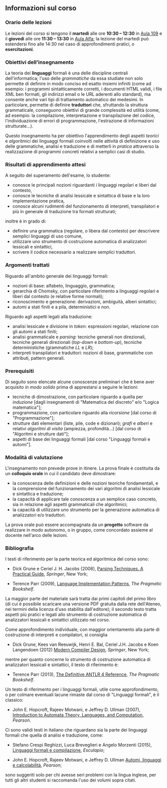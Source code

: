 ## Informazioni sul corso

### Orario delle lezioni

Le lezioni del corso si tengono il **martedì** alle ore **10:30 – 12:30** in [Aula 109](https://orari-be.divsi.unimi.it/EasyRoom//index.php?content=gestore_aree_pubblico&cercaSede=3>) e il **giovedì** alle ore **11:30 – 13:30** in [Aula Alfa](https://orari-be.divsi.unimi.it/EasyRoom//index.php?content=gestore_aree_pubblico&cercaSede=79); la lezione del martedì può estendersi fino alle 14:30 nel caso di approfondimenti pratici, o **esercitazioni**.

### Obiettivi dell’insegnamento 

La teoria dei **linguaggi** formali è una delle discipline centrali
dell'informatica; l'uso delle *grammatiche* da essa studiate non solo permette
di definire in modo conciso ed esatto insiemi infiniti (come ad esempio: i
programmi sintatticamente corretti, i documenti HTML validi, i file XML ben
formati, gli indirizzi email o le URL aderenti allo standard), ma consente anche
vari tipi di trattamento automatico dei medesimi. In particolare, permette di
definire **traduttori** che, sfruttando la struttura grammaticale, conseguono
obiettivi di grande complessità ed utilità (come, ad esempio: la compilazione,
interpretazione e transpilazione del codice, l'individuazione di errori di
programmazione, l'estrazione di informazioni strutturate…).

Questo insegnamento ha per obiettivo l'apprendimento degli aspetti *teorici* e
*algoritmici* dei linguaggi formali coinvolti nelle attività di definizione e
uso delle grammatiche, analisi e traduzione e di metterli in *pratica*
attraverso la realizzazione di programmi concreti relativi a semplici casi di
studio.

### Risultati di apprendimento attesi 

A seguito del superamento dell'esame, lo studente:

* conosce le principali nozioni riguardanti i linguaggi regolari e liberi dal
  contesto,
* conosce le tecniche di analisi lessicale e sintattica di base e la loro
  implementazione pratica,
* conosce alcuni rudimenti del funzionamento di interpreti, transpilatori e più
  in generale di traduzione tra formati strutturati;

inoltre è in grado di:

* definire una grammatica (regolare, o libera dal contesto) per descrivere
  semplici linguaggi di uso comune,
* utilizzare uno strumento di costruzione automatica di analizzatori lessicali e
  sintattici, 
* scrivere il codice necessario a realizzare semplici traduttori.

### Argomenti trattati 

Riguardo all'ambito generale dei linguaggi formali:

* nozioni di base: alfabeto, linguaggio, grammatica;
* gerarchia di Chomsky, con particolare riferimento a linguaggi regolari e
  liberi dal contesto (e relative forme normali);
* riconoscimento e generazione: derivazioni, ambiguità, alberi sintattici;
* automi a stati finiti e a pila, deterministici e non.

Riguardo agli aspetti legati alla traduzione:

* analisi lessicale e divisione in *token*: espressioni regolari, relazione con
  gli automi a stati finiti;
* analisi grammaticale e *parsing*: tecniche generali non direzionali, tecniche
  generali direzionali (*top-down* e *bottom-up*), tecniche deterministiche
  (grammatiche *LL* e *LR*);
* interpreti transpilatori e traduttori: nozioni di base, grammatiche con
  attributi, pattern generali.


### Prerequisiti 

Di seguito sono elencate alcune conoscenze preliminari che è bene aver acquisito
*in modo solido* prima di apprestarsi a seguire le lezioni:

* tecniche di dimostrazione, con particolare riguardo a quella per *induzione*
  [dagli insegnamenti di "Matematica del discreto" e/o "Logica matematica"];
* programmazione, con particolare riguardo alla *ricorsione* [dal corso di
  "Programmazione"];
* strutture dati elementari (liste, pile, code e dizionari); *grafi* e *alberi*
  e relativi *algoritmi di visita* (ampiezza, profondità…) [dal corso di
  "Algoritmi e strutture dati"];
* aspetti di base dei linguaggi formali [dal corso "Linguaggi formali e
  automi"].

### Modalità di valutazione 

L'insegnamento non prevede prove in itinere. La prova finale è costituita da un
**colloquio orale** in cui il candidato deve dimostrare:

* la conoscenza delle definizioni e delle nozioni teoriche fondamentali, e la
  comprensione del funzionamento dei vari algoritmi di analisi lessicale e
  sintattica e traduzione;
* la capacità di applicare tale conoscenza a un semplice caso concreto, sia in
  relazione agli aspetti grammaticali che algoritmici;
* la capacità di utilizzare uno strumento per la generazione automatica di
  analizzatori e/o traduttori.

La prova orale può essere accompagnata da un **progetto** software da realizzare
in modo autonomo, o in gruppo, come concordato assieme al docente nell'arco
delle lezioni.

### Bibliografia 

I testi di riferimento per la parte teorica ed algoritmica del corso sono:

* Dick Grune e Ceriel J. H. Jacobs (2008), 
  [Parsing Techniques. A Practical Guide](https://doi.org/10.1007/978-0-387-68954-8), *Springer*, New York;

* Terence Parr (2009),
  [Language Implementation Patterns](https://pragprog.com/book/tpdsl/language-implementation-patterns), *The Pragmatic Bookshelf*.

La maggior parte del materiale sarà tratta dai primi capitoli del primo libro
(di cui è possibile scaricare una versione PDF gratuita dalla rete dell'Ateneo,
nei termini della licenza d'uso stabilita dall'editore); il secondo testo tratta
aspetti più pratici e legati allo strumento di costruzione automatica di
analizzatori lessicali e sintattici utilizzato nel corso.

Come approfondimento individuale, con maggior orientamento alla parte di
costruzione di interpreti e compilatori, si consiglia

* Dick Grune, Kees van Reeuwijk, Henri E. Bal, Ceriel J.H. Jacobs e Koen Langendoen (2012) 
  [Modern Compiler Design](https://doi.org/10.1007/978-1-4614-4699-6), *Springer*, New York;

mentre per quanto concerne lo strumento di costruzione automatica di
analizzatori lessicali e sintattici, il testo di riferimento è:

* Terence Parr (2013),
  [The Definitive ANTLR 4 Reference](https://pragprog.com/book/tpantlr2/the-definitive-antlr-4-reference), *The Pragmatic Bookshelf*.

Un testo di riferimento per i linguaggi formali, utile come approfondimento, o
per colmare eventuali lacune rimaste dal corso di "Linguaggi formali", è il
classico:

* John E. Hopcroft, Rajeev Motwani, e Jeffrey D. Ullman (2007), 
  [Introduction to Automata Theory, Languages, and Computation](https://www.pearson.com/us/higher-education/program/Hopcroft-Introduction-to-Automata-Theory-Languages-and-Computation-3rd-Edition/PGM64331.html), *Pearson*.

Ci sono validi testi in italiano che riguardano sia la parte dei linguaggi
formali che quella di analisi e traduzione, come:

* Stefano Crespi Reghizzi, Luca Breveglieri e Angelo Morzenti (2015), [Linguaggi formali e compilazione](https://www.editrice-esculapio.com/s-crespi-reghizzi-l-breveglieri-a-morzenti-linguaggi-formali-e-compilazione/), *Esculapio*;

* John E. Hopcroft, Rajeev Motwani,  e Jeffrey D. Ullman [Automi, linguaggi e calcolabilità](https://www.pearson.it/opera/pearson/0-6576-automi_linguaggi_e_calcolabilita), *Pearson*;

sono suggeriti solo per chi avesse seri problemi con la lingua inglese, per
tutti gli altri studenti si raccomanda l'uso dei volumi sopra citati.
